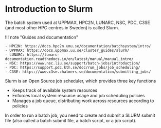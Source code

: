 # Introduction to Slurm 

The batch system used at UPPMAX, HPC2N, LUNARC, NSC, PDC, C3SE (and most other HPC centres in Sweden) is called Slurm. 

!!! note "Guides and documentation" 

    - HPC2N: https://docs.hpc2n.umu.se/documentation/batchsystem/intro/ 
    - UPPMAX: https://docs.uppmax.uu.se/cluster_guides/slurm/ 
    - LUNARC: https://lunarc-documentation.readthedocs.io/en/latest/manual/manual_intro/ 
    - NSC: https://www.nsc.liu.se/support/batch-jobs/introduction/ 
    - PDC: https://support.pdc.kth.se/doc/run_jobs/job_scheduling/
    - C3SE: https://www.c3se.chalmers.se/documentation/submitting_jobs/ 

Slurm is an Open Source job scheduler, which provides three key functions

- Keeps track of available system resources
- Enforces local system resource usage and job scheduling policies
- Manages a job queue, distributing work across resources according to policies

In order to run a batch job, you need to create and submit a SLURM submit file (also called a batch submit file, a batch script, or a job script). 



